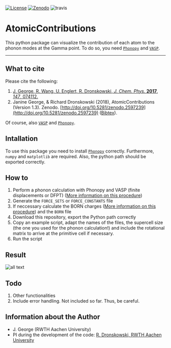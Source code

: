 [![License](https://img.shields.io/badge/License-BSD%203--Clause-blue.svg)](https://github.com/JaGeo/AtomicContributions/blob/master/LICENSE) [![Zenodo](https://zenodo.org/badge/110969681.svg)](https://zenodo.org/badge/latestdoi/110969681) ![travis](https://travis-ci.org/JaGeo/AtomicContributions.svg?branch=master)

# AtomicContributions
This python package can visualize the contribution of each atom to the phonon modes at the Gamma point. To do so, you need [```Phonopy```](https://github.com/atztogo/phonopy) and [```VASP```](https://www.vasp.at/). 
<hr></hr>

What to cite
------------
Please cite the following:
1. [J. George, R. Wang, U. Englert, R. Dronskowski, *J. Chem. Phys.* **2017**, *147*, 074112.](https://doi.org/10.1063/1.4985886) 
2. Janine George, & Richard Dronskowski (2018), AtomicContributions (Version 1.3). Zenodo. [http://doi.org/10.5281/zenodo.2597239](http://doi.org/10.5281/zenodo.2597239) ([Bibtex](http://doi.org/10.5281/zenodo.2597239/export/hx)). 

Of course, also [```VASP```](https://www.vasp.at/) and [```Phonopy```](https://github.com/atztogo/phonopy).

Intallation
-----------
To use this package you need to install [```Phonopy```](https://github.com/atztogo/phonopy) correctly. Furthermore, ```numpy``` and ```matplotlib``` are required. Also, the python path should be exported correctly. 

How to
--------
1. Perform a phonon calculation with Phonopy and VASP (finite displacements or DFPT) ([More information on this procedure](https://atztogo.github.io/phonopy/procedure.html))
2. Generate the ```FORCE_SETS``` or ```FORCE_CONSTANTS``` file
3. If neccessary calculate the BORN charges ([More information on this procedure](https://atztogo.github.io/phonopy/procedure.html)) and the ```BORN``` file
4. Download this repository, export the Python path correctly
5. Copy an example script, adapt the names of the files, the supercell size (the one you used for the phonon calculation!) and include the rotational matrix to arrive at the primitive cell if necessary.  
6. Run the script

Result
------

![all text](https://github.com/JaGeo/AtomicContributions/blob/master/Doc/allmodes.png)


Todo
--------
1. Other functionalities
2. Include error handling. Not included so far. Thus, be careful.

Information about the Author
--------

- J. George (RWTH Aachen University)
- PI during the development of the code: [R. Dronskowski, RWTH Aachen University](http://www.ssc.rwth-aachen.de/)

